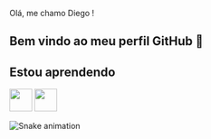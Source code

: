 Olá, me chamo Diego ! 
## Bem vindo ao meu perfil GitHub 👋

## Estou aprendendo

<img loading="lazy" src="https://cdn.jsdelivr.net/gh/devicons/devicon/icons/java/java-original.svg" width="40" height="40"/> <img loading="lazy" src="https://cdn.jsdelivr.net/gh/devicons/devicon/icons/python/python-original.svg" width="40" height="40"/>


![Snake animation](https://github.com/seu-usuário-aqui/seu-usuário-aqui/blob/output/github-contribution-grid-snake.svg)

          


           
